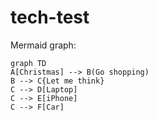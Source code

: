 # tech-test

Mermaid graph:

```
graph TD
A[Christmas] --> B(Go shopping)
B --> C{Let me think}
C --> D[Laptop]
C --> E[iPhone]
C --> F[Car]
```

